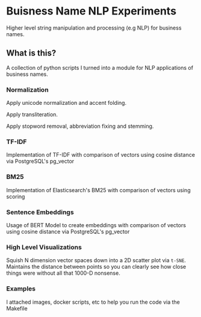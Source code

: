 # Buisness Name NLP Experiments

Higher level string manipulation and processing (e.g NLP) for business names.

## What is this?

A collection of python scripts I turned into a module for NLP applications of business names.

### Normalization

Apply unicode normalization and accent folding.

Apply transliteration.

Apply stopword removal, abbreviation fixing and stemming.

### TF-IDF

Implementation of TF-IDF with comparison of vectors using cosine distance via PostgreSQL's pg_vector

### BM25

Implementation of Elasticsearch's BM25 with comparison of vectors using scoring

### Sentence Embeddings

Usage of BERT Model to create embeddings with comparison of vectors using cosine distance via PostgreSQL's pg_vector

### High Level Visualizations

Squish N dimension vector spaces down into a 2D scatter plot via `t-SNE`. Maintains the distance between points so you can clearly see how close things were
without all that 1000-D nonsense.

### Examples

I attached images, docker scripts, etc to help you run the code via the Makefile
